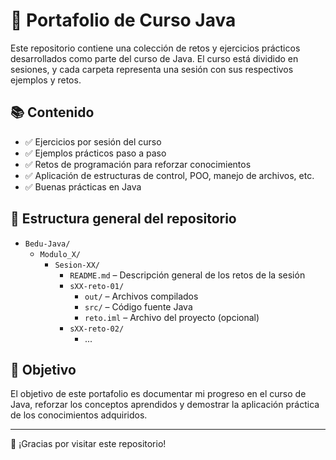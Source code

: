 # 📘 Portafolio de Curso Java

Este repositorio contiene una colección de retos y ejercicios prácticos desarrollados como parte del curso de Java. 
El curso está dividido en sesiones, y cada carpeta representa una sesión con sus respectivos ejemplos y retos.

## 📚 Contenido

- ✅ Ejercicios por sesión del curso
- ✅ Ejemplos prácticos paso a paso
- ✅ Retos de programación para reforzar conocimientos
- ✅ Aplicación de estructuras de control, POO, manejo de archivos, etc.
- ✅ Buenas prácticas en Java

## 📁 Estructura general del repositorio

- `Bedu-Java/`
  - `Modulo_X/`
    - `Sesion-XX/`
      - `README.md` – Descripción general de los retos de la sesión
      - `sXX-reto-01/`
        - `out/` – Archivos compilados
        - `src/` – Código fuente Java
        - `reto.iml` – Archivo del proyecto (opcional)
      - `sXX-reto-02/`
        - ...



## 🚀 Objetivo

El objetivo de este portafolio es documentar mi progreso en el curso de Java, reforzar los conceptos aprendidos y demostrar la aplicación práctica de los conocimientos adquiridos.

---

🔗 ¡Gracias por visitar este repositorio!




